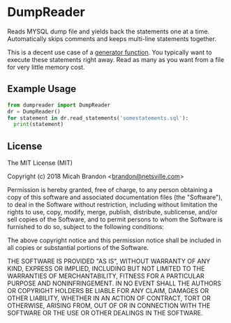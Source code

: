 # DumpReader

Reads MYSQL dump file and yields back the statements one at a time.  Automatically skips comments and
keeps multi-line statements together.

This is a decent use case of a [generator function](https://wiki.python.org/moin/Generators).
You typically want to execute these statements right away.  Read as many as you want from a
file for very little memory cost.

## Example Usage

```python
from dumpreader import DumpReader
dr = DumpReader()
for statement in dr.read_statements('somestatements.sql'):
  print(statement)
```

## License

The MIT License (MIT)

Copyright (c) 2018 Micah Brandon &lt;brandon@netsville.com&gt;

Permission is hereby granted, free of charge, to any person obtaining a copy
of this software and associated documentation files (the "Software"), to deal
in the Software without restriction, including without limitation the rights
to use, copy, modify, merge, publish, distribute, sublicense, and/or sell
copies of the Software, and to permit persons to whom the Software is
furnished to do so, subject to the following conditions:

The above copyright notice and this permission notice shall be included in
all copies or substantial portions of the Software.

THE SOFTWARE IS PROVIDED "AS IS", WITHOUT WARRANTY OF ANY KIND, EXPRESS OR
IMPLIED, INCLUDING BUT NOT LIMITED TO THE WARRANTIES OF MERCHANTABILITY,
FITNESS FOR A PARTICULAR PURPOSE AND NONINFRINGEMENT. IN NO EVENT SHALL THE
AUTHORS OR COPYRIGHT HOLDERS BE LIABLE FOR ANY CLAIM, DAMAGES OR OTHER
LIABILITY, WHETHER IN AN ACTION OF CONTRACT, TORT OR OTHERWISE, ARISING FROM,
OUT OF OR IN CONNECTION WITH THE SOFTWARE OR THE USE OR OTHER DEALINGS IN
THE SOFTWARE.

